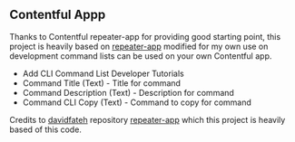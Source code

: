 ## Contentful Appp

Thanks to Contentful repeater-app for providing good starting point, this project is heavily based on [repeater-app](https://github.com/davidfateh/repeater-app) modified for my own use on development command lists can be used on your own Contentful app.
  
- Add CLI Command List Developer Tutorials
 - Command Title (Text) - Title for command
 - Command Description (Text) - Description for command
 - Command CLI Copy (Text) - Command to copy for command
  
Credits to [davidfateh](https://github.com/davidfateh) repository [repeater-app](https://github.com/davidfateh/repeater-app) which this project is heavily based of this code.
